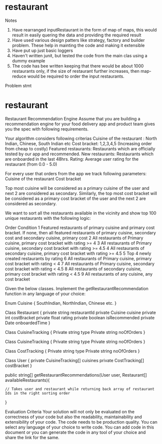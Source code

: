 # restaurant
Notes
1) Have rearranged inputRestaurant in the form of map of maps, this would result in easily quering the data and providing the required result
2) Have used various design patters like strategy, factory and builder problem. These help in mainting the code and making it extensible 
3) Have put up just basic loggers
4) Haven't written junit, but tested the code from the main clas using a dummy example
5) The code has bee written keeping that there would be about 1000 restaurants only, if the size of restaurant further increases, then map-reduce would be required to order the input restaurants.



Problem stmt
# restaurant
Restaurant Recommendation Engine
Assume that you are building a recommendation engine for your food delivery app and product team gives you the spec with following requirements.

Your algorithm considers following criterias
Cuisine of the restaurant : North Indian, Chinese, South Indian etc
Cost bracket: 1,2,3,4,5 (Increasing order from cheap to costly)
Featured restaurants: Restaurants which are officially tested by our app and recommended.
New restaurants: Restaurants which are onboarded in the last 48hrs.
Rating: Average user rating for the restaurant (from 0.0 - 5.0)

For every user that orders from the app we track following parameters:
Cuisine of the restaurant
Cost bracket

Top most cuisine will be considered as a primary cuisine of the user and next 2 are considered as secondary. Similarly, the top most cost bracket will be considered as a primary cost bracket of the user and the next 2 are considered as secondary.


We want to sort all the restaurants available in the vicinity and show top 100 unique restaurants with the following logic:

Order
Condition
1
Featured restaurants of primary cuisine and primary cost bracket. If none, then all featured restaurants of primary cuisine, secondary cost and secondary cuisine, primary cost
2
All restaurants of Primary cuisine, primary cost bracket with rating >= 4
3
All restaurants of Primary cuisine, secondary cost bracket with rating >= 4.5
4
All restaurants of secondary cuisine, primary cost bracket with rating >= 4.5
5
Top 4 newly created restaurants by rating
6
All restaurants of Primary cuisine, primary cost bracket with rating < 4
7
All restaurants of Primary cuisine, secondary cost bracket with rating < 4.5
8
All restaurants of secondary cuisine, primary cost bracket with rating < 4.5
9
All restaurants of any cuisine, any cost bracket



Given the below classes. Implement the getRestaurantRecommendation function in any language of your choice:

Enum Cuisine {
	SouthIndian, NorthIndian, Chinese etc.
}

Class Restaurant {
	private string restaurantId
	private Cuisine cuisine
	private int costBracket
	private float rating
	private boolean isRecommended
	private Date onboardedTime
}

Class CuisineTracking {
	Private string type
	Private string noOfOrders
}

Class CuisineTracking {
	Private string type
	Private string noOfOrders
}

Class CostTracking {
	Private string type
	Private string noOfOrders
}

Class User {
	private CuisineTracking[]  cuisines
	private CostTracking[] costBracket
}

public string[] getRestaurantRecommendations(User user, Restaurant[] availableRestaurants){

	// Takes user and restaurant while returning back array of restaurant Ids in the right sorting order

}

Evaluation Criteria
Your solution will not only be evaluated on the correctness of your code but also the readability, maintainability and extensibility of your code. 
The code needs to be production quality. 
You can select any language of your choice to write code.
You can add code in this document or you can generate the code in any tool of your choice and share the link for the same.


